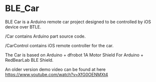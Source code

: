 BLE_Car
=======
BLE Car is a Arduino remote car project designed to be controlled by iOS device over BTLE.

/Car contains Arduino part source code.

/CarControl contains iOS remote controller for the car.

The Car is based on Arduino + dfrobot 1A Motor Shield For Arduino + RedBearLab BLE Shield.

An older version demo video can be found at here https://www.youtube.com/watch?v=XfG0OENMXt4
